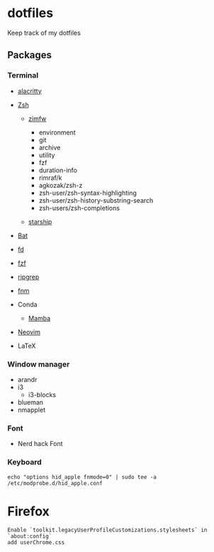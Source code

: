 # dotfiles

Keep track of my dotfiles

## Packages

### Terminal

- [alacritty](https://github.com/alacritty/alacritty)
- [Zsh](https://github.com/ohmyzsh/ohmyzsh/wiki/Installing-ZSH)

  - [zimfw](https://github.com/zimfw/zimfw)

    - environment
    - git
    - archive
    - utility
    - fzf
    - duration-info
    - rimraf/k
    - agkozak/zsh-z
    - zsh-user/zsh-syntax-highlighting
    - zsh-user/zsh-history-substring-search
    - zsh-users/zsh-completions

  - [starship](https://github.com/starship/starship)

- [Bat](https://github.com/sharkdp/bat)
- [fd](https://github.com/sharkdp/fd)
- [fzf](https://github.com/junegunn/fzf)
- [ripgrep](https://github.com/BurntSushi/ripgrep)
- [fnm](https://github.com/Schniz/fnm#completions)

- Conda
  - [Mamba](https://github.com/conda-forge/miniforge#mambaforge)
- [Neovim](https://github.com/TudorAndrei/nvim)
- LaTeX

### Window manager

- arandr
- i3
  - i3-blocks
- blueman
- nmapplet

### Font

- Nerd hack Font

### Keyboard

```
echo "options hid_apple fnmode=0" | sudo tee -a /etc/modprobe.d/hid_apple.conf
```

# Firefox

```
Enable `toolkit.legacyUserProfileCustomizations.stylesheets` in `about:config`
add userChrome.css
```
